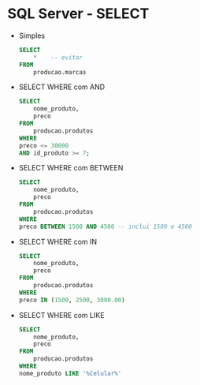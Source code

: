 # SQL Server - SELECT

- Simples
    ~~~sql
    SELECT 
        *    -- evitar
    FROM 
        producao.marcas
    ~~~

- SELECT WHERE com AND
    ~~~sql
    SELECT 
        nome_produto, 
        preco
    FROM 
        producao.produtos
    WHERE 
    preco <= 30000
    AND id_produto >= 7;
    ~~~

- SELECT WHERE com BETWEEN
    ~~~sql
    SELECT 
        nome_produto, 
        preco
    FROM 
        producao.produtos
    WHERE 
    preco BETWEEN 1500 AND 4500 -- inclui 1500 e 4500
    ~~~

- SELECT WHERE com IN
    ~~~sql
    SELECT 
        nome_produto, 
        preco
    FROM 
        producao.produtos
    WHERE 
    preco IN (1500, 2500, 3000.00)
    ~~~

- SELECT WHERE com LIKE
    ~~~sql
    SELECT 
        nome_produto, 
        preco
    FROM 
        producao.produtos
    WHERE 
    nome_produto LIKE '%Celular%'
    ~~~    